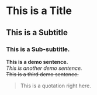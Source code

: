 # This is a Title 
## This is a Subtitle  
### This is a Sub-subtitle.  

**This is a demo sentence.**  
*This is another demo sentence.*  
~~This is a third demo sentence.~~  

> This is a quotation right here.  
